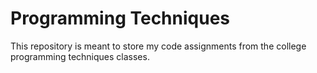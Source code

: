 # Programming Techniques

This repository is meant to store my code assignments from the college programming techniques classes.
